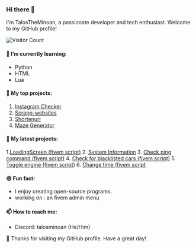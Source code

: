 ### Hi there 👋

I'm TalosTheMinoan, a passionate developer and tech enthusiast. Welcome to my GitHub profile!

![Visitor Count](https://profile-counter.glitch.me/TalosTheMinoan/count.svg)

#### 🌱 I’m currently learning:
- Python
- HTML
- Lua

#### 💼 My top projects:
1. [Instagram Checker](https://github.com/TalosTheMinoan/instagramchecker)
2. [Scrapp-websites](https://github.com/TalosTheMinoan/Scrapp-websites)
3. [Shortenurl](https://github.com/TalosTheMinoan/Shortenurl)
4. [Maze Generator](https://github.com/TalosTheMinoan/Random-maze-generator)

   
#### 💼 My latest projects:
1.[LoadingScreen (fivem script)](https://github.com/TalosTheMinoan/LoadingScreen)
2. [System Information](https://github.com/TalosTheMinoan/System-Information)
3. [Check ping command (fivem script)](https://github.com/TalosTheMinoan/Check-ping)
4. [Check for blacklisted cars (fivem script)](https://github.com/TalosTheMinoan/Blacklist-Vehicles)
5. [Toggle engine (fivem script)](https://github.com/TalosTheMinoan/Toggle-engine)
6. [Change time (fivem script](https://github.com/TalosTheMinoan/Change-time)

#### 😄 Fun fact:
- I enjoy creating open-source programs.
- working on : an fivem admin menu

#### 📫 How to reach me:
- Discord: talosminoan (He/Him)

🎉 Thanks for visiting my GitHub profile. Have a great day!
